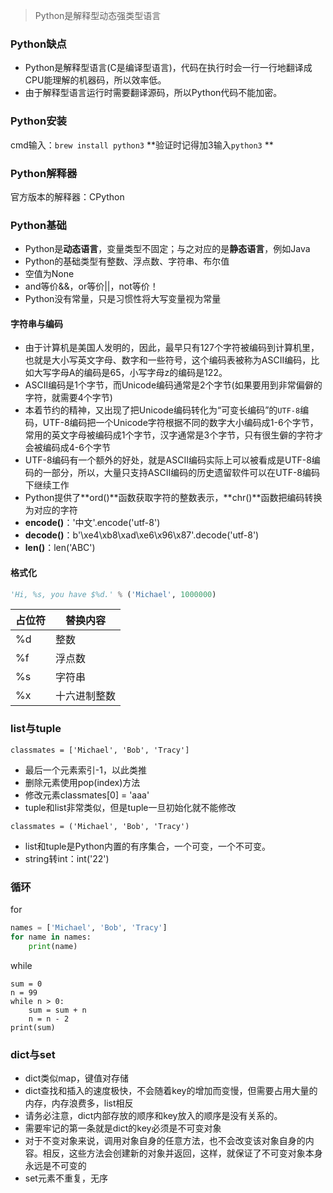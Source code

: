 > Python是解释型动态强类型语言
### Python缺点
* Python是解释型语言(C是编译型语言)，代码在执行时会一行一行地翻译成CPU能理解的机器码，所以效率低。
* 由于解释型语言运行时需要翻译源码，所以Python代码不能加密。

### Python安装
cmd输入：`brew install python3`
**验证时记得加3输入`python3` **

### Python解释器
官方版本的解释器：CPython

### Python基础
* Python是**动态语言**，变量类型不固定；与之对应的是**静态语言**，例如Java
* Python的基础类型有整数、浮点数、字符串、布尔值
* 空值为None
* and等价&&，or等价||，not等价！
* Python没有常量，只是习惯性将大写变量视为常量

#### 字符串与编码
* 由于计算机是美国人发明的，因此，最早只有127个字符被编码到计算机里，也就是大小写英文字母、数字和一些符号，这个编码表被称为ASCII编码，比如大写字母A的编码是65，小写字母z的编码是122。
* ASCII编码是1个字节，而Unicode编码通常是2个字节(如果要用到非常偏僻的字符，就需要4个字节)
* 本着节约的精神，又出现了把Unicode编码转化为“可变长编码”的`UTF-8`编码，UTF-8编码把一个Unicode字符根据不同的数字大小编码成1-6个字节，常用的英文字母被编码成1个字节，汉字通常是3个字节，只有很生僻的字符才会被编码成4-6个字节
* UTF-8编码有一个额外的好处，就是ASCII编码实际上可以被看成是UTF-8编码的一部分，所以，大量只支持ASCII编码的历史遗留软件可以在UTF-8编码下继续工作
* Python提供了**ord()**函数获取字符的整数表示，**chr()**函数把编码转换为对应的字符
* **encode()**：'中文'.encode('utf-8')
* **decode()**：b'\xe4\xb8\xad\xe6\x96\x87'.decode('utf-8')
* **len()**：len('ABC')

#### 格式化
```python
'Hi, %s, you have $%d.' % ('Michael', 1000000)
```
占位符 | 替换内容
--- | ---
%d | 整数
%f | 浮点数
%s | 字符串
%x | 十六进制整数

### list与tuple
```
classmates = ['Michael', 'Bob', 'Tracy']
```
* 最后一个元素索引-1，以此类推
* 删除元素使用pop(index)方法
* 修改元素classmates[0] = 'aaa'
* tuple和list非常类似，但是tuple一旦初始化就不能修改
```
classmates = ('Michael', 'Bob', 'Tracy')
```
* list和tuple是Python内置的有序集合，一个可变，一个不可变。
* string转int：int('22')

### 循环

for

```python
names = ['Michael', 'Bob', 'Tracy']
for name in names:
    print(name)
```

while

```
sum = 0
n = 99
while n > 0:
    sum = sum + n
    n = n - 2
print(sum)
```

### dict与set
* dict类似map，键值对存储
* dict查找和插入的速度极快，不会随着key的增加而变慢，但需要占用大量的内存，内存浪费多，list相反
* 请务必注意，dict内部存放的顺序和key放入的顺序是没有关系的。
* 需要牢记的第一条就是dict的key必须是不可变对象
* 对于不变对象来说，调用对象自身的任意方法，也不会改变该对象自身的内容。相反，这些方法会创建新的对象并返回，这样，就保证了不可变对象本身永远是不可变的
* set元素不重复，无序
